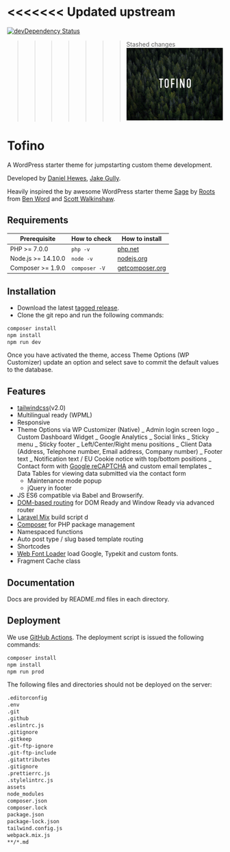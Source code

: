 # <<<<<<< Updated upstream

[![devDependency Status](https://david-dm.org/creativedotdesign/tofino/dev-status.svg)](https://david-dm.org/creativedotdesign/tofino#info=devDependencies)

> > > > > > > Stashed changes
> > > > > > > <img src="https://raw.githubusercontent.com/creativedotdesign/tofino/master/screenshot.png" alt="Tofino" width="500">

# Tofino

A WordPress starter theme for jumpstarting custom theme development.

Developed by [Daniel Hewes](https://github.com/danimalweb), [Jake Gully](https://github.com/mrchimp).

Heavily inspired the by awesome WordPress starter theme [Sage](https://github.com/roots/sage) by [Roots](https://github.com/roots) from [Ben Word](https://github.com/retlehs) and [Scott Walkinshaw](https://github.com/swalkinshaw).

## Requirements

| Prerequisite       | How to check  | How to install                                  |
| ------------------ | ------------- | ----------------------------------------------- |
| PHP >= 7.0.0       | `php -v`      | [php.net](http://php.net/manual/en/install.php) |
| Node.js >= 14.10.0 | `node -v`     | [nodejs.org](http://nodejs.org/)                |
| Composer >= 1.9.0  | `composer -V` | [getcomposer.org](http://getcomposer.org)       |

## Installation

- Download the latest [tagged release](https://github.com/creativedotdesign/tofino/releases).
- Clone the git repo and run the following commands:

```
composer install
npm install
npm run dev
```

Once you have activated the theme, access Theme Options (WP Customizer) update an option and select save to commit the default values to the database.

## Features

- [tailwindcss](http://tailwindcss.com/)(v2.0)
- Multilingual ready (WPML)
- Responsive
- Theme Options via WP Customizer (Native)
  _ Admin login screen logo
  _ Custom Dashboard Widget
  _ Google Analytics
  _ Social links
  _ Sticky menu
  _ Sticky footer
  _ Left/Center/Right menu positions
  _ Client Data (Address, Telephone number, Email address, Company number)
  _ Footer text
  _ Notification text / EU Cookie notice with top/bottom positions
  _ Contact form with [Google reCAPTCHA](https://www.google.com/recaptcha) and custom email templates
  _ Data Tables for viewing data submitted via the contact form
  - Maintenance mode popup
  - jQuery in footer
- JS ES6 compatible via Babel and Browserify.
- [DOM-based routing](http://goo.gl/EUTi53) for DOM Ready and Window Ready via advanced router
- [Laravel Mix](https://laravel-mix.com/) build script d
- [Composer](https://getcomposer.org/) for PHP package management
- Namespaced functions
- Auto post type / slug based template routing
- Shortcodes
- [Web Font Loader](https://github.com/typekit/webfontloader) load Google, Typekit and custom fonts.
- Fragment Cache class

## Documentation

Docs are provided by README.md files in each directory.

## Deployment

We use [GitHub Actions](https://github.com/features/actions). The deployment script is issued the following commands:

```
composer install
npm install
npm run prod
```

The following files and directories should not be deployed on the server:

```
.editorconfig
.env
.git
.github
.eslintrc.js
.gitignore
.gitkeep
.git-ftp-ignore
.git-ftp-include
.gitattributes
.gitignore
.prettierrc.js
.stylelintrc.js
assets
node_modules
composer.json
composer.lock
package.json
package-lock.json
tailwind.config.js
webpack.mix.js
**/*.md
```
